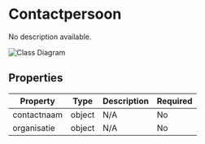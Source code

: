 # Contactpersoon

No description available.

![Class Diagram](https://github.com/CommonGateway/CustomerInteractionBundle/blob/pluginpageupdate/docs/schema/klant.contactpersoon.svg)

## Properties

| Property | Type | Description | Required |
|----------|------|-------------|----------|
| contactnaam | object | N/A | No |
| organisatie | object | N/A | No |
